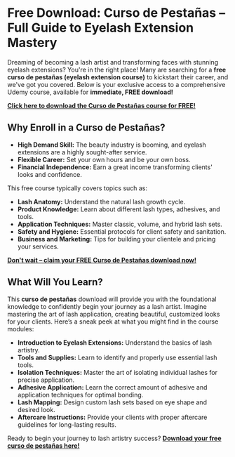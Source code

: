 # Free Download: Curso de Pestañas – Full Guide to Eyelash Extension Mastery

Dreaming of becoming a lash artist and transforming faces with stunning eyelash extensions? You're in the right place! Many are searching for a **free curso de pestañas (eyelash extension course)** to kickstart their career, and we've got you covered. Below is your exclusive access to a comprehensive Udemy course, available for **immediate, FREE download!**

[**Click here to download the Curso de Pestañas course for FREE!**](https://udemywork.com/curso-de-pestanas)

## Why Enroll in a Curso de Pestañas?

*   **High Demand Skill:** The beauty industry is booming, and eyelash extensions are a highly sought-after service.
*   **Flexible Career:** Set your own hours and be your own boss.
*   **Financial Independence:** Earn a great income transforming clients' looks and confidence.

This free course typically covers topics such as:

*   **Lash Anatomy:** Understand the natural lash growth cycle.
*   **Product Knowledge:** Learn about different lash types, adhesives, and tools.
*   **Application Techniques:** Master classic, volume, and hybrid lash sets.
*   **Safety and Hygiene:** Essential protocols for client safety and sanitation.
*   **Business and Marketing:** Tips for building your clientele and pricing your services.

[**Don't wait – claim your FREE Curso de Pestañas download now!**](https://udemywork.com/curso-de-pestanas)

## What Will You Learn?

This **curso de pestañas** download will provide you with the foundational knowledge to confidently begin your journey as a lash artist. Imagine mastering the art of lash application, creating beautiful, customized looks for your clients. Here’s a sneak peek at what you might find in the course modules:

*   **Introduction to Eyelash Extensions:** Understand the basics of lash artistry.
*   **Tools and Supplies:** Learn to identify and properly use essential lash tools.
*   **Isolation Techniques:** Master the art of isolating individual lashes for precise application.
*   **Adhesive Application:** Learn the correct amount of adhesive and application techniques for optimal bonding.
*   **Lash Mapping:** Design custom lash sets based on eye shape and desired look.
*   **Aftercare Instructions:** Provide your clients with proper aftercare guidelines for long-lasting results.

Ready to begin your journey to lash artistry success? **[Download your free curso de pestañas here!](https://udemywork.com/curso-de-pestanas)**
